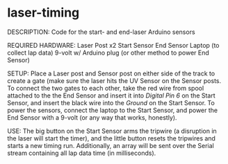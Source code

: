 # laser-timing
DESCRIPTION:
Code for the start- and end-laser Arduino sensors

REQUIRED HARDWARE:
Laser Post x2
Start Sensor
End Sensor
Laptop (to collect lap data)
9-volt w/ Arduino plug (or other method to power End Sensor)

SETUP:
Place a Laser post and Sensor post on either side of the track to create a gate (make sure the laser hits the UV Sensor on the Sensor posts. To connect the two gates to each other, take the red wire from spool attached to the the End Sensor and insert it into *Digital Pin 6* on the Start Sensor, and insert the black wire into the *Ground* on the Start Sensor. To power the sensors, connect the laptop to the Start Sensor, and power the End Sensor with a 9-volt (or any way that works, honestly).

USE:
The big button on the Start Sensor arms the tripwire (a disruption in the laser will start the timer), and the little button resets the tripwires and starts a new timing run. Additionally, an array will be sent over the Serial stream containing all lap data time (in milliseconds).
